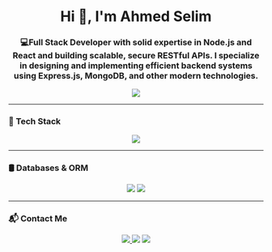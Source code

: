 <h1 align="center">Hi 👋, I'm Ahmed Selim</h1>
<h3 align="center">💻Full Stack Developer with solid expertise in Node.js and React and building scalable, secure RESTful APIs.
 I specialize in designing and implementing efficient backend systems using Express.js, MongoDB, and other modern technologies.</h3>

<p align="center">
  <img src="https://readme-typing-svg.demolab.com/?lines=Full stack+Developer;Always+Learning+New+Tech;Building+with+Node.js+and+Express+React&center=true&width=500&height=40&color=F7DF1E&vCenter=true&pause=1000&size=22" />
</p>

---

### 🚀 Tech Stack

<p align="center">
  <img src="https://skillicons.dev/icons?i=ts,vite,html,css,js,nodejs,express,git,github,npm,graphql&theme=light" />
</p>

---

### 🛢️ Databases & ORM

<p align="center">
  <img src="https://img.shields.io/badge/MongoDB-4EA94B?style=for-the-badge&logo=mongodb&logoColor=white" />
  <img src="https://img.shields.io/badge/Mongoose-880000?style=for-the-badge&logo=mongoose&logoColor=white" />
</p>

---

### 📬 Contact Me

<p align="center">
  <a href="mailto:a7med.selim123456@gmail.com">
  <img src="https://img.shields.io/badge/Gmail-D14836?style=for-the-badge&logo=gmail&logoColor=white"/>
</a>
  <a href="https://www.linkedin.com/in/ahmed-selim-358035334/" target="_blank"><img src="https://img.shields.io/badge/LinkedIn-blue?style=for-the-badge&logo=linkedin&logoColor=white"/></a>
  <a href="https://github.com/ahmedselim1234" target="_blank"><img src="https://img.shields.io/badge/GitHub-181717?style=for-the-badge&logo=github&logoColor=white"/></a>
</p>
